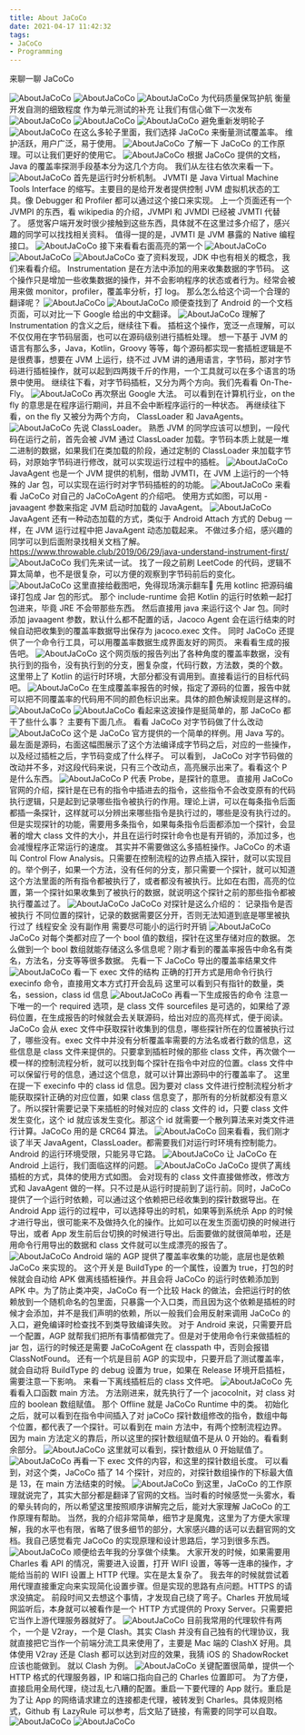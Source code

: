 ```yaml
---
title: About JaCoCo
date: 2021-04-17 11:42:32
tags:
- JaCoCo
- Programming
---
```


来聊一聊 JaCoCo
<!--more-->

![AboutJaCoCo](JacocoForBlog.001.jpeg)
![AboutJaCoCo](JacocoForBlog.002.jpeg)
![AboutJaCoCo](JacocoForBlog.003.jpeg)
为代码质量保驾护航
衡量开发自测的细致程度
作为单元测试的补充
让我们有信心做下一次发布
![AboutJaCoCo](JacocoForBlog.004.jpeg)
![AboutJaCoCo](JacocoForBlog.005.jpeg)
![AboutJaCoCo](JacocoForBlog.006.jpeg)
避免重新发明轮子
![AboutJaCoCo](JacocoForBlog.007.jpeg)
在这么多轮子里面，我们选择 JaCoCo 来衡量测试覆盖率。
维护活跃，用户广泛，易于使用。
![AboutJaCoCo](JacocoForBlog.008.jpeg)
了解一下 JaCoCo 的工作原理。可以让我们更好的使用它。
![AboutJaCoCo](JacocoForBlog.009.jpeg)
根据 JaCoCo 提供的文档，Java 的覆盖率探测手段基本分为这几个方向。
我们从左往右依次来看一下。
![AboutJaCoCo](JacocoForBlog.010.jpeg)
首先是运行时分析机制。
JVMTI 是 Java Virtual Machine Tools Interface 的缩写。主要目的是给开发者提供控制 JVM 虚拟机状态的工具。像 Debugger 和 Profiler 都可以通过这个接口来实现。
上一个页面还有一个 JVMPI 的东西，看 wikipedia 的介绍，JVMPI 和 JVMDI 已经被 JVMTI 代替了。
感觉客户端开发时很少接触到这些东西，具体就不在这里过多介绍了，感兴趣的同学可以找找相关资料。
值得一提的是，JVMTI 是 JVM 暴露的 Native 编程接口。
![AboutJaCoCo](JacocoForBlog.011.jpeg)
接下来看看右面高亮的第一个
![AboutJaCoCo](JacocoForBlog.012.jpeg)
![AboutJaCoCo](JacocoForBlog.013.jpeg)
![AboutJaCoCo](JacocoForBlog.014.jpeg)
查了资料发现，JDK 中也有相关的概念，我们来看看介绍。
Instrumentation 是在方法中添加的用来收集数据的字节码。
这个操作只是增加一些收集数据的操作，并不会影响程序的状态或者行为。经常会被用来做 monitor，profiler，覆盖率分析，打 log。
那么怎么给这个词一个合理的翻译呢？
![AboutJaCoCo](JacocoForBlog.015.jpeg)
![AboutJaCoCo](JacocoForBlog.016.jpeg)
顺便查找到了 Android 的一个文档页面，可以对比一下 Google 给出的中文翻译。
![AboutJaCoCo](JacocoForBlog.017.jpeg)
理解了 Instrumentation 的含义之后，继续往下看。
插桩这个操作，宽泛一点理解，可以不仅仅用在字节码层面，也可以在源码级别进行插桩处理。
想一下基于 JVM 的语言有那么多，Java，Kotlin，Groovy 等等，每个源码都实现一套插桩逻辑是不是很费事，想要在 JVM 上运行，绕不过 JVM 讲的通用语言，字节码，那对字节码进行插桩操作，就可以起到四两拨千斤的作用，一个工具就可以在多个语言的场景中使用。
继续往下看，对字节码插桩，又分为两个方向。我们先看看 On-The-Fly。
![AboutJaCoCo](JacocoForBlog.018.jpeg)
再次祭出 Google 大法。
可以看到在计算机行业，on the fly 的意思是在程序运行期间，并且不会中断程序运行的一种状态。
再继续往下看，on the fly 又被分为两个方向， ClassLoader 和 JavaAgents。
![AboutJaCoCo](JacocoForBlog.019.jpeg)
先说 ClassLoader。
熟悉 JVM 的同学应该可以想到，一段代码在运行之前，首先会被 JVM 通过 ClassLoader 加载。字节码本质上就是一堆二进制的数据，如果我们在类加载的阶段，通过定制的 ClassLoader 来加载字节码，对原始字节码进行修改，就可以实现运行过程中的插桩。
![AboutJaCoCo](JacocoForBlog.020.jpeg)
JavaAgent 也是一个 JVM 提供的机制，借助 JVMTI，在 JVM 上运行的一个特殊的 Jar 包，可以实现在运行时对字节码插桩的的功能。
![AboutJaCoCo](JacocoForBlog.021.jpeg)
来看看 JaCoCo 对自己的 JaCoCoAgent 的介绍吧。
使用方式如图，可以用 -javaagent 参数来指定 JVM 启动时加载的 JavaAgent。
![AboutJaCoCo](JacocoForBlog.022.jpeg)
JavaAgent 还有一种动态加载的方式，类似于 Android Attach 方式的 Debug 一样，在 JVM 运行过程中把 JavaAgent 动态加载起来。
不做过多介绍，感兴趣的同学可以到后面附录找相关文档了解。
https://www.throwable.club/2019/06/29/java-understand-instrument-first/
![AboutJaCoCo](JacocoForBlog.023.jpeg)
我们先来试一试。
找了一段之前刷 LeetCode 的代码，逻辑不算太简单，也不是很复杂，可以方便的观察到字节码前后的变化。
![AboutJaCoCo](JacocoForBlog.024.jpeg)
这里直接给截图吧，免得现场演示翻车🐶️
先用 kotlinc 把源码编译打包成 Jar 包的形式。
那个 include-runtime 会把 Kotlin 的运行时依赖一起打包进来，毕竟 JRE 不会带那些东西。
然后直接用 java 来运行这个 Jar 包。同时添加 javaagent 参数，默认什么都不配置的话，Jacoco Agent 会在运行结束的时候自动把收集到的覆盖率数据导出保存为 jacoco.exec 文件。
同时 JaCoCo 还提供了一个命令行工具，可以用覆盖率数据生成界面友好的网页。
来看看生成的报告吧。
![AboutJaCoCo](JacocoForBlog.025.jpeg)
这个网页版的报告列出了各种角度的覆盖率数据，没有执行到的指令，没有执行到的分支，圈复杂度，代码行数，方法数，类的个数。
这里带上了 Kotlin 的运行时环境，大部分都没有调用到。直接看运行的目标代码吧。
![AboutJaCoCo](JacocoForBlog.026.jpeg)
在生成覆盖率报告的时候，指定了源码的位置，报告中就可以把不同覆盖率的代码用不同的颜色标识出来。具体的颜色解读规则是这样的。
![AboutJaCoCo](JacocoForBlog.027.jpeg)
![AboutJaCoCo](JacocoForBlog.028.jpeg)
看起来这波操作是挺简单的，那 JaCoCo 都干了些什么事？
主要有下面几点。
看看 JaCoCo 对字节码做了什么改动
![AboutJaCoCo](JacocoForBlog.029.jpeg)
这个是 JaCoCo 官方提供的一个简单的样例。用 Java 写的。
最左面是源码，右面这幅图展示了这个方法编译成字节码之后，对应的一些操作，以及经过插桩之后，字节码变成了什么样子。
可以看到， JaCoCo 对字节码做的改动并不多，对这段代码来说，只有三个改动点，高亮展示出来了。看看这个 P 是什么东西。
![AboutJaCoCo](JacocoForBlog.030.jpeg)
P 代表 Probe，是探针的意思。
直接用 JaCoCo 官网的介绍，探针是在已有的指令中插进去的指令，这些指令不会改变原有的代码执行逻辑，只是起到记录哪些指令被执行的作用。理论上讲，可以在每条指令后面都插一条探针，这样就可以分辨出来哪些指令是执行过的，哪些是没有执行过的。但是实现探针的功能，需要用多条指令，如果每条指令后面都添加一个探针，会显著的增大 class 文件的大小，并且在运行时探针命令也是有开销的，添加过多，也会减慢程序正常运行的速度。
其实并不需要做这么多插桩操作。JaCoCo 的术语叫 Control Flow Analysis。只需要在控制流程的边界点插入探针，就可以实现目的。举个例子，如果一个方法，没有任何的分支，那只需要一个探针，就可以知道这个方法里面的所有指令都被执行了，或者都没有被执行。比如在右图，高亮的位置，第一个探针如果收集到了被执行的数据，就说明这个探针之前的那些指令都被执行覆盖过了。
![AboutJaCoCo](JacocoForBlog.031.jpeg)
JaCoCo 对探针是这么介绍的：
记录指令是否被执行
不同位置的探针，记录的数据需要区分开，否则无法知道到底是哪里被执行过了
线程安全
没有副作用
需要尽可能小的运行时开销
![AboutJaCoCo](JacocoForBlog.032.jpeg)
JaCoCo 对每个类都对应了一个 bool 值的数组，探针在这里存储对应的数据。
怎么做到一个 bool 数组就能存储这么多信息呢？刚才看到的覆盖率报告中命名有类名，方法名，分支等等很多数据。
先看一下 JaCoCo 导出的覆盖率结果文件
![AboutJaCoCo](JacocoForBlog.033.jpeg)
看一下 exec 文件的结构
正确的打开方式是用命令行执行 execinfo 命令，直接用文本方式打开会乱码
这里可以看到只有指针的数量，类名，session，class id 信息
![AboutJaCoCo](JacocoForBlog.034.jpeg)
再看一下生成报告的命令
注意一下唯一的一个 required 选项，是 class 文件
sourcefiles 是可选的，如果给了源码位置，在生成报告的时候就会去关联源码，给出对应的高亮样式，便于阅读。
JaCoCo 会从 exec 文件中获取探针收集到的信息，哪些探针所在的位置被执行过了，哪些没有。exec 文件中并没有分析覆盖率需要的方法名或者行数的信息，这些信息是 class 文件来提供的。只要拿到插桩时候的那些 class 文件，再次做个一模一样的控制流程分析，就可以找到每个探针在指令中对应的位置。class 文件中可以保留行号的信息，通过这个信息，就可以计算出源码中的行覆盖率了。
这里在提一下 execinfo 中的 class id 信息。因为要对 class 文件进行控制流程分析才能获取探针正确的对应位置，如果 class 信息变了，那所有的分析就都没有意义了。所以探针需要记录下来插桩的时候对应的 class 文件的 id，只要 class 文件发生变化，这个 id 就应该发生变化。那这个 id 就需要一个散列算法来对类文件进行计算。JaCoCo 用的是 CRC64 算法。
![AboutJaCoCo](JacocoForBlog.035.jpeg)
回来看看，我们刚才谈了半天 JavaAgent，ClassLoader。都需要我们对运行时环境有控制能力。
Android 的运行环境受限，只能另寻它路。
![AboutJaCoCo](JacocoForBlog.036.jpeg)
让 JaCoCo 在 Android 上运行，我们面临这样的问题。
![AboutJaCoCo](JacocoForBlog.037.jpeg)
JaCoCo 提供了离线插桩的方式，具体的使用方式如图。
会对现有的 class 文件直接做修改，修改方式和 JavaAgent 做的一样。只不过是从运行时提前到了运行前。同时，JaCoCo 提供了一个运行时依赖，可以通过这个依赖把已经收集到的探针数据导出。在 Android App 运行的过程中，可以选择导出的时机，如果等到系统杀 App 的时候才进行导出，很可能来不及做持久化的操作。比如可以在发生页面切换的时候进行导出，或者 App 发生前后台切换的时候进行导出。后面要做的就很简单啦，还是用命令行用导出的数据和 class 文件就可以生成漂亮的报告了。
![AboutJaCoCo](JacocoForBlog.038.jpeg)
Android 端的 AGP 提供了覆盖率收集的功能，底层也是依赖 JaCoCo 来实现的。
这个开关是 BuildType 的一个属性，设置为 true，打包的时候就会自动给 APK 做离线插桩操作。并且会将 JaCoCo 的运行时依赖添加到 APK 中。为了防止类冲突，JaCoCo 有一个比较 Hack 的做法，会把运行时的依赖放到一个随机命名的包里面，只暴露一个入口类，而且因为这个依赖是插桩的时候才会添加，并不是我们声明的依赖，所以一般我们会用反射来调用 JaCoCo 的入口，避免编译时检查找不到类导致编译失败。
对于 Android 来说，只需要开启一个配置，AGP 就帮我们把所有事情都做完了。但是对于使用命令行来做插桩的 jar 包，运行的时候还是需要 JaCoCoAgent 在 classpath 中，否则会报错 ClassNotFound。
还有一个坑是目前 AGP 的实现中，只要开启了测试覆盖率，就会自动将 BuildType 的 debug 设置为 true，如果在 Release 环境开启插桩，需要注意一下影响。
来看一下离线插桩后的 class 文件吧。
![AboutJaCoCo](JacocoForBlog.039.jpeg)
先看看入口函数 main 方法。
方法刚进来，就先执行了一个 jacocoInit，对 class 对应的 boolean 数组赋值。
那个 Offline 就是 JaCoCo Runtime 中的类。
初始化之后，就可以看到在指令中间插入了对 jaCoCo 探针数组修改的指令，数组中每个位置，都代表了一个探针。可以看到在 main 方法中，有两个控制流程边界。
因为 main 方法定义的靠后，所以这里的探针数组赋值不是从 0 开始的。看看剩余部分。
![AboutJaCoCo](JacocoForBlog.040.jpeg)
这里就可以看到，探针数组从 0 开始赋值了。
![AboutJaCoCo](JacocoForBlog.041.jpeg)
再看一下 exec 文件的内容，和这里的探针数组长度。
可以看到，对这个类，JaCoCo 插了 14 个探针，对应的，对探针数组操作的下标最大值是 13，在 main 方法结束的时候。
![AboutJaCoCo](JacocoForBlog.042.jpeg)
到这里，JaCoCo 的工作原理就说完了，其实大部分都是翻译了官网的文档。当时看的时候感觉一头雾水，看的晕头转向的，所以希望这里按照顺序讲解完之后，能对大家理解 JaCoCo 的工作原理有帮助。
当然，我的介绍非常简单，细节才是魔鬼，这里为了方便大家理解，我的水平也有限，省略了很多细节的部分，大家感兴趣的话可以去翻官网的文档。我自己感觉看完 JaCoCo 的实现原理和设计思路后，学习到很多东西。
![AboutJaCoCo](JacocoForBlog.043.jpeg)
顺便给去年我的分享做个续集。
大家开发的时候，如果需要用 Charles 看 API 的情况，需要进入设置，打开 WIFI 设置，等等一连串的操作，才能给当前的 WIFI 设置上 HTTP 代理。实在是太复杂了。
我去年的时候就尝试着用代理直接重定向来实现简化设置步骤。但是实现的思路有点问题。HTTPS 的请求没搞定。
前段时间又去想这个事情，才发现自己绕了弯子。Charles 开放局域网监听后，本身就可以被看作是一个 HTTP 方式提供的 Proxy Server。只需要把它当作上游代理服务器就好了。
![AboutJaCoCo](JacocoForBlog.044.jpeg)
目前我常用的代理软件有两个，一个是 V2ray，一个是 Clash。其实 Clash 并没有自己独有的代理协议，我就直接把它当作一个前端分流工具来使用了，主要是 Mac 端的 ClashX 好用。具体使用 V2ray 还是 Clash 都可以达到对应的效果，我猜 iOS 的 ShadowRocket 应该也能做到。
就以 Clash 为例。
![AboutJaCoCo](JacocoForBlog.045.jpeg)
关键配置很简单，提供一个 HTTP 格式的代理服务器，IP 和端口指向自己的 Charles 位置即可。
为了方便，直接启用全局代理，绕过乱七八糟的配置。重启一下要代理的 App 就行。重启是为了让 App 的网络请求建立的连接都走代理，被转发到 Charles。具体规则格式，Github 有 LazyRule 可以参考，后文贴了链接，有需要的同学可以自取。
![AboutJaCoCo](JacocoForBlog.046.jpeg)
![AboutJaCoCo](JacocoForBlog.047.jpeg)
